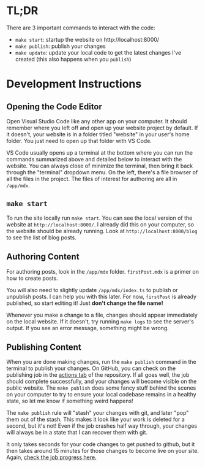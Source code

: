 # TL;DR

There are 3 important commands to interact with the code:

- `make start`: startup the website on http://localhost:8000/
- `make publish`: publish your changes
- `make update`: update your local code to get the latest changes I've
  created (this also happens when you `publish`)

# Development Instructions

## Opening the Code Editor

Open Visual Studio Code like any other app on your computer. It should remember
where you left off and open up your website project by default. If it doesn't,
your website is in a folder titled "website" in your user's home folder. You
just need to open up that folder with VS Code.

VS Code usually opens up a terminal at the bottom where you can run the
commands summarized above and detailed below to interact with the website. You
can always close of minimize the terminal, then bring it back through the
"terminal" dropdown menu. On the left, there's a file browser of all the files
in the project. The files of interest for authoring are all in `/app/mdx`.

## `make start`

To run the site locally run `make start`. You can see the local version of the
website at `http://localhost:8000/`. I already did this on your computer, so
the website should be already running. Look at `http://localhost:8000/blog` to
see the list of blog posts.

## Authoring Content

For authoring posts, look in the `/app/mdx` folder. `firstPost.mdx` is a
primer on how to create posts.

You will also need to slightly update `/app/mdx/index.ts` to publish or
unpublish posts. I can help you with this later. For now, `firstPost` is
already published, so start editing it! Just **don't change the file name!**

Whenever you make a change to a file, changes should appear immediately on the
local website. If it doesn't, try running `make logs` to see the server's
output. If you see an error message, something might be wrong.

## Publishing Content

When you are done making changes, run the `make publish` command in the
terminal to publish your changes. On GitHub, you can check on the publishing
job in the [actions tab](https://github.com/jdevries3133/kate_website/actions)
of the repository. If all goes well, the job should complete successfully, and
your changes will become visible on the public website. The `make publish` does
some fancy stuff behind the scenes on your computer to try to ensure your local
codebase remains in a healthy state, so let me know if something weird happens!

The `make publish` rule will "stash" your changes with git, and later "pop"
them out of the stash. This makes it look like your work is deleted for a
second, but it's not! Even if the job crashes half way through, your changes
will always be in a state that I can recover them with git.

It only takes seconds for your code changes to get pushed to github, but it
then takes around 15 minutes for those changes to become live on your site.
Again, [check the job progress here.](https://github.com/jdevries3133/kate_website/actions)
